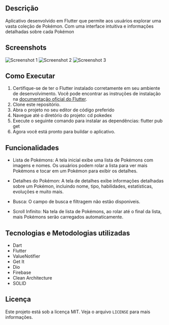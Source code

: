 
## Descrição

Aplicativo desenvolvido em Flutter que permite aos usuários explorar uma vasta coleção de Pokémon. Com uma interface intuitiva e informações detalhadas sobre cada Pokémon


## Screenshots

![Screenshot 1](https://i.postimg.cc/mcrfkQTQ/Screenshot-1684532466.png)
![Screenshot 2](https://i.postimg.cc/VSHyCdN2/Screenshot-1684532474.png)
![Screenshot 3](https://i.postimg.cc/mzcvNBzk/Screenshot-1684532479.png)

## Como Executar

1. Certifique-se de ter o Flutter instalado corretamente em seu ambiente de desenvolvimento. Você pode encontrar as instruções de instalação na [documentação oficial do Flutter](https://flutter.dev/docs/get-started/install).
2. Clone este repositório.
3. Abra o projeto no seu editor de código preferido
4. Navegue até o diretório do projeto: cd pokedex
5. Execute o seguinte comando para instalar as dependências: flutter pub get
6. Agora você está pronto para buildar o aplicativo.
## Funcionalidades

- Lista de Pokémons: A tela inicial exibe uma lista de Pokémons com imagens e nomes. Os usuários podem rolar a  lista para ver mais Pokémons e tocar em um Pokémon para exibir os detalhes.
- Detalhes do Pokémon: A tela de detalhes exibe informações detalhadas sobre um Pokémon, incluindo nome, tipo, habilidades, estatísticas, evoluções e muito mais.

- Busca: O campo de busca e filtragem não estão disponiveis.
- Scroll Infinito: Na tela de lista de Pokémons, ao rolar até o final da lista, mais Pokémons serão carregados automaticamente.

## Tecnologias e Metodologias utilizadas

- Dart
- Flutter
- ValueNotifier
- Get It
- Dio
- Firebase
- Clean Architecture
- SOLID

## Licença

Este projeto está sob a licença MIT. Veja o arquivo `LICENSE` para mais informações.
